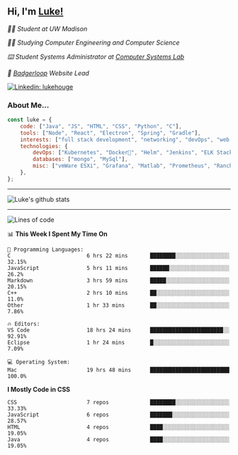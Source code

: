 <h2> Hi, I'm <a href="https://www.lukehouge.com">Luke!</a></h2>

<p><em>👨‍🎓 Student at UW Madison</em></p>
<p><em>🧑‍💻 Studying Computer Engineering and Computer Science</em></p>
<p><em>⌨️ Student Systems Administrator at <a href="https://csl.cs.wisc.edu/">Computer Systems Lab</a></em></p>
<p><em>🚆  <a href="https://badgerloop.com">Badgerloop</a> Website Lead</em></p>


[![Linkedin: lukehouge](https://img.shields.io/badge/-lukehouge-blue?style=flat-square&logo=Linkedin&logoColor=white&link=https://www.linkedin.com/in/lukehouge/)](https://www.linkedin.com/in/lukehouge/)

### About Me...  

```javascript
const luke = {
    code: ["Java", "JS", "HTML", "CSS", "Python", "C"],
    tools: ["Node", "React", "Electron", "Spring", "Gradle"],
    interests: ["full stack development", "networking", "devOps", "web dev", "photography"],
    technologies: {
        devOps: ["Kubernetes", "Docker🐳", "Helm", "Jenkins", "ELK Stack"],
        databases: ["mongo", "MySql"],
        misc: ["vmWare ESXi", "Grafana", "Matlab", "Prometheus", "Rancher", "Cisco"]
    },
};
```
---

![Luke's github stats](https://github-readme-stats.vercel.app/api?username=lukehouge&show_icons=true&theme=dracula)

---

<!--START_SECTION:waka-->
![Lines of code](https://img.shields.io/badge/From%20Hello%20World%20I%27ve%20Written-374802%20lines%20of%20code-blue)

📊 **This Week I Spent My Time On** 

```text
💬 Programming Languages: 
C                        6 hrs 22 mins       ████████░░░░░░░░░░░░░░░░░   32.15% 
JavaScript               5 hrs 11 mins       ██████░░░░░░░░░░░░░░░░░░░   26.2% 
Markdown                 3 hrs 59 mins       █████░░░░░░░░░░░░░░░░░░░░   20.15% 
C++                      2 hrs 10 mins       ██░░░░░░░░░░░░░░░░░░░░░░░   11.0% 
Other                    1 hr 33 mins        ██░░░░░░░░░░░░░░░░░░░░░░░   7.86%

🔥 Editors: 
VS Code                  18 hrs 24 mins      ███████████████████████░░   92.91% 
Eclipse                  1 hr 24 mins        █░░░░░░░░░░░░░░░░░░░░░░░░   7.09%

💻 Operating System: 
Mac                      19 hrs 48 mins      █████████████████████████   100.0%

```

**I Mostly Code in CSS** 

```text
CSS                      7 repos             ████████░░░░░░░░░░░░░░░░░   33.33% 
JavaScript               6 repos             ███████░░░░░░░░░░░░░░░░░░   28.57% 
HTML                     4 repos             ████░░░░░░░░░░░░░░░░░░░░░   19.05% 
Java                     4 repos             ████░░░░░░░░░░░░░░░░░░░░░   19.05%

```



<!--END_SECTION:waka-->
